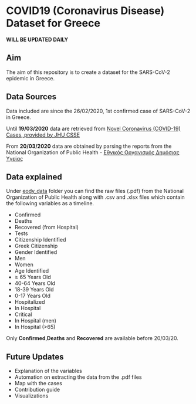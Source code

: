 # COVID19 (Coronavirus Disease) Dataset for Greece #

**WILL BE UPDATED DAILY**

## Aim ##
The aim of this repository is to create a dataset for the SARS-CoV-2 epidemic in Greece.

## Data Sources ##
Data included are since the 26/02/2020, 1st confirmed case of SARS-CoV-2 in Greece. 

Until **19/03/2020** data are retrieved from [Novel Coronavirus (COVID-19) Cases, provided by JHU CSSE](https://github.com/CSSEGISandData/COVID-19)

From **20/03/2020** data are obtained by parsing the reports from the National Organization of Public Health - [Εθνικός Οργανισμός Δημόσιας Υγείας](https://eody.gov.gr/)

## Data explained ##
Under [eody_data](eody_data/) folder you can find the raw files (.pdf) from the National Organization of Public Health along with .csv and .xlsx files which contain the following variables as a timeline. 

- Confirmed
- Deaths
- Recovered (from Hospital)
- Tests
- Citizenship Identified
- Greek Citizenship
- Gender Identified
- Men
- Women
- Age Identified
- $\geq$ 65 Years Old
- 40-64 Years Old
- 18-39 Years Old
- 0-17 Years Old
- Hospitalized
- In Hospital
- Critical
- In Hospital (men)
- In Hospital (>65)

Only **Confirmed**,**Deaths** and **Recovered** are available before 20/03/20.

## Future Updates ##
- Explanation of the variables
- Automation on extracting the data from the .pdf files
- Map with the cases
- Contribution guide
- Visualizations
